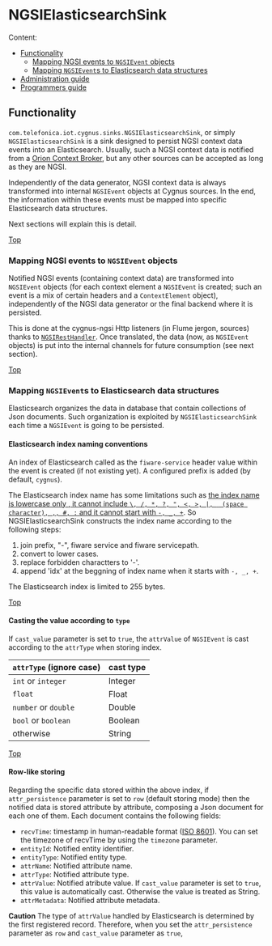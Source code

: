 # <a name="top"></a>NGSIElasticsearchSink
Content:

* [Functionality](#section1)
    * [Mapping NGSI events to `NGSIEvent` objects](#section1.1)
    * [Mapping `NGSIEvent`s to Elasticsearch data structures](#section1.2)
* [Administration guide](#section2)
* [Programmers guide](#section3)

## <a name="section1"></a>Functionality
`com.telefonica.iot.cygnus.sinks.NGSIElasticsearchSink`, or simply `NGSIElasticsearchSink` is a sink designed to persist NGSI context data events into an Elasticsearch. Usually, such a NGSI context data is notified from a [Orion Context Broker](https://github.com/telefonicaid/fiware-orion), but any other sources can be accepted as long as they are NGSI.

Independently of the data generator, NGSI context data is always transformed into internal `NGSIEvent` objects at Cygnus sources. In the end, the information within these events must be mapped into specific Elasticsearch data structures.

Next sections will explain this is detail.

[Top](#top)

### <a name="section1.1"></a>Mapping NGSI events to `NGSIEvent` objects
Notified NGSI events (containing context data) are transformed into `NGSIEvent` objects (for each context element a `NGSIEvent` is created; such an event is a mix of certain headers and a `ContextElement` object), independently of the NGSI data generator or the final backend where it is persisted.

This is done at the cygnus-ngsi Http listeners (in Flume jergon, sources) thanks to [`NGSIRestHandler`](/ngsi_rest_handler.md). Once translated, the data (now, as `NGSIEvent` objects) is put into the internal channels for future consumption (see next section).

[Top](#top)

### <a name="section1.2"></a>Mapping `NGSIEvent`s to Elasticsearch data structures
Elasticsearch organizes the data in database that contain collections of Json documents. Such organization is exploited by `NGSIElasticsearchSink` each time a `NGSIEvent` is going to be persisted.

#### <a name="section1.2.1"></a>Elasticsearch index naming conventions
An index of Elasticsearch called as the `fiware-service` header value within the event is created (if not existing yet). A configured prefix is added (by default, `cygnus`).

The Elasticsearch index name has some limitations such as [the index name is lowercase only , it cannot include `\, /, *, ?, ", <, >, |, ` ` (space character), ,, #, :` and it cannot start with `-, _, +`](https://www.elastic.co/guide/en/elasticsearch/reference/6.4/indices-create-index.html). So NGSIElasticsearchSink constructs the index name according to the following steps:
1. join prefix, "-", fiware service  and fiware servicepath.
2. convert to lower cases.
3. replace forbidden charactters to '-'.
4. append 'idx' at the beggning of index name when it starts with `-, _, +`.

The Elasticsearch index is limited to 255 bytes.

[Top](#top)

#### <a name="section1.2.2"></a>Casting the value according to `type`
If `cast_value` parameter is set to `true`, the `attrValue` of `NGSIEvent` is cast according to the `attrType` when storing index.

|`attrType` (ignore case)|cast type|
|:--|:--|
|`int` or `integer`|Integer|
|`float`|Float|
|`number` or `double`|Double|
|`bool` or `boolean`|Boolean|
|otherwise|String|

[Top](#top)

#### <a name="section1.2.3"></a>Row-like storing
Regarding the specific data stored within the above index, if `attr_persistence` parameter is set to `row` (default storing mode) then the notified data is stored attribute by attribute, composing a Json document for each one of them. Each document contains the following fields:

* `recvTime`: timestamp in human-readable format ([ISO 8601](http://en.wikipedia.org/wiki/ISO_8601)). You can set the timezone of recvTime by using the `timezone` parameter.
* `entityId`: Notified entity identifier.
* `entityType`: Notified entity type.
* `attrName`: Notified attribute name.
* `attrType`: Notified attribute type.
* `attrValue`: Notified atribute value. If `cast_value` parameter is set to `true`, this value is automatically cast. Otherwise the value is treated as String.
* `attrMetadata`: Notified attribute metadata.

**Caution**
The type of `attrValue` handled by Elasticsearch is determined by the first registered record. Therefore, when you set the `attr_persistence` parameter as `row` and `cast_value` parameter as `true`, 
